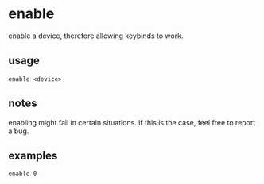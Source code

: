 # enable

enable a device, therefore allowing keybinds to work.

## usage

```
enable <device>
```

## notes

enabling might fail in certain situations. if this is the case, feel free to report a bug.

## examples

```
enable 0
```
